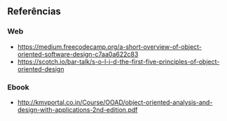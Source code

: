 ## Referências

### Web
+ https://medium.freecodecamp.org/a-short-overview-of-object-oriented-software-design-c7aa0a622c83
+ https://scotch.io/bar-talk/s-o-l-i-d-the-first-five-principles-of-object-oriented-design

### Ebook
+ http://kmvportal.co.in/Course/OOAD/object-oriented-analysis-and-design-with-applications-2nd-edition.pdf
